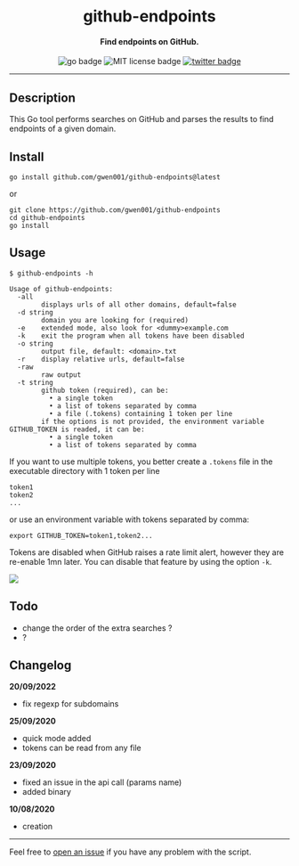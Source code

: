 <h1 align="center">github-endpoints</h1>

<h4 align="center">Find endpoints on GitHub.</h4>

<p align="center">
    <img src="https://img.shields.io/badge/go-v1.13-blue" alt="go badge">
    <img src="https://img.shields.io/badge/license-MIT-green" alt="MIT license badge">
    <a href="https://twitter.com/intent/tweet?text=https%3a%2f%2fgithub.com%2fgwen001%2fgithub-endpoints%2f" target="_blank"><img src="https://img.shields.io/twitter/url?style=social&url=https%3A%2F%2Fgithub.com%2Fgwen001%2Fgithub-endpoints" alt="twitter badge"></a>
</p>

<!-- <p align="center">
    <img src="https://img.shields.io/github/stars/gwen001/github-endpoints?style=social" alt="github stars badge">
    <img src="https://img.shields.io/github/watchers/gwen001/github-endpoints?style=social" alt="github watchers badge">
    <img src="https://img.shields.io/github/forks/gwen001/github-endpoints?style=social" alt="github forks badge">
</p> -->

---

## Description

This Go tool performs searches on GitHub and parses the results to find endpoints of a given domain.

## Install

```
go install github.com/gwen001/github-endpoints@latest
```

or

```
git clone https://github.com/gwen001/github-endpoints
cd github-endpoints
go install
```

## Usage

```
$ github-endpoints -h

Usage of github-endpoints:
  -all
    	displays urls of all other domains, default=false
  -d string
    	domain you are looking for (required)
  -e	extended mode, also look for <dummy>example.com
  -k	exit the program when all tokens have been disabled
  -o string
    	output file, default: <domain>.txt
  -r	display relative urls, default=false
  -raw
    	raw output
  -t string
    	github token (required), can be:
    	  • a single token
    	  • a list of tokens separated by comma
    	  • a file (.tokens) containing 1 token per line
    	if the options is not provided, the environment variable GITHUB_TOKEN is readed, it can be:
    	  • a single token
    	  • a list of tokens separated by comma
```

If you want to use multiple tokens, you better create a `.tokens` file in the executable directory with 1 token per line  
```
token1
token2
...
```
or use an environment variable with tokens separated by comma:  
```
export GITHUB_TOKEN=token1,token2...
```

Tokens are disabled when GitHub raises a rate limit alert, however they are re-enable 1mn later.
You can disable that feature by using the option `-k`.

<img src="https://github.com/gwen001/github-endpoints/raw/master/preview.png">

## Todo

- change the order of the extra searches ?
- ?

## Changelog

**20/09/2022**
- fix regexp for subdomains

**25/09/2020**
- quick mode added
- tokens can be read from any file

**23/09/2020**
- fixed an issue in the api call (params name)
- added binary

**10/08/2020**
- creation

---

Feel free to [open an issue](/../../issues/) if you have any problem with the script.  

